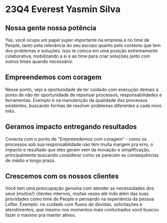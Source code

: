 # 23Q4 Everest Yasmin Silva
## Nossa gente nossa potência
Yas, você ocupa um papel super importante na empresa e no time de People, tanto pela relevância do seu escopo quanto pelo contexto que tem dos problemas e soluções. Isso te coloca em uma posição extremamente colaborativa, mobilizando a si e ao time para criar soluções junto com outros times quando necessário.
## Empreendemos com coragem
Nesse ponto, vejo a oportunidade de ter cuidado com execução demais a ponto de não ter oportunidade de repensar processos, responsabilidades e ferramentas. Exemplo é na manutenção da qualidade dos processos existentes, buscando formas de resolver problemas diferentes a cada novo mês.
## Geramos impacto entregando resultados
Conecta com o ponto de "Empreendemos com coragem" - como os processos sob sua responsabilidade não têm muita margem pra erro, o impacto e resultado que eles geram vem da inovação e simplificação, principalmente buscando considerar como se parecem as consequências de médio e longo prazo.
## Crescemos com os nossos clientes
Você tem uma preocupação genuína com atender as necessidades dos seus (muitos!) clientes internos, muitas vezes até indo além das suas prioridades como time de People e pensando na experiência da pessoa Lofter. Exemplo: no cuidado com fluxos de dúvidas, solicitações e atendimentos, que mesmo nos momentos mais conturbados você buscou fazer o máximo pra manter ativos.